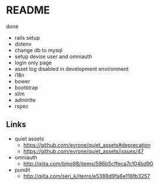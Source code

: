 # README

done

- rails setup
- dotenv
- change db to mysql
- setup devise user and omniauth
- login only page
- asset log disabled in development environment
- i18n
- bower
- bootstrap
- slim
- adminlte
- rspec

## Links

- quiet assets
  - https://github.com/evrone/quiet_assets#deprecation
  - https://github.com/evrone/quiet_assets/issues/47
- omniauth
  - http://qiita.com/bino98/items/596b5cffeca7c104bd90
- pundit
  - http://qiita.com/seri_k/items/e5388d9fa6e116fb3257
